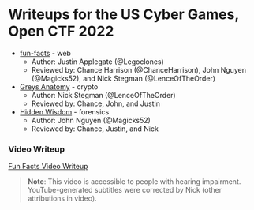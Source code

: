 # Writeups for the US Cyber Games, Open CTF 2022
* [fun-facts](fun-facts) - web
    - Author: Justin Applegate (@Legoclones)
    - Reviewed by: Chance Harrison (@ChanceHarrison), John Nguyen (@Magicks52), and Nick Stegman (@LenceOfTheOrder)
* [Greys Anatomy](greys-anatomy) - crypto
    - Author: Nick Stegman (@LenceOfTheOrder)
    - Reviewed by: Chance, John, and Justin
* [Hidden Wisdom](hidden-wisdom) - forensics
    - Author: John Nguyen (@Magicks52)
    - Reviewed by: Chance, Justin, and Nick

### Video Writeup
[Fun Facts Video Writeup](https://www.youtube.com/watch?v=IEUb1WsSSqw)
> **Note**: This video is accessible to people with hearing impairment.
> YouTube-generated subtitles were corrected by Nick (other attributions in video).
